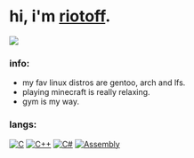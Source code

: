 # hi, i'm [riotoff](https://t.me/riotoff).

[![](https://komarev.com/ghpvc/?username=RIOTOFF&logo=github&style=for-the-badge&color=000000)](https://github.com/RiotOff)
<br />

### info:
- my fav linux distros are gentoo, arch and lfs.
- playing minecraft is really relaxing.
- gym is my way.
### langs:
[![C](https://img.shields.io/badge/-C-202020?style=for-the-badge&logo=C)](https://wikipedia.org/wiki/C_(programming_language))
[![C++](https://img.shields.io/badge/-C++-202020?style=for-the-badge&logo=C++)](https://wikipedia.org/wiki/C++)
[![C#](https://img.shields.io/badge/-CSharp-202020?style=for-the-badge&logo=CSharp)](https://wikipedia.org/wiki/C_Sharp_(programming_language))
[![Assembly](https://img.shields.io/badge/-Assembly-202020?style=for-the-badge&logo=Assembly)](https://wikipedia.org/wiki/Assembly_language)
